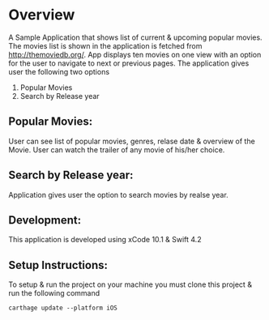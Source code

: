 # Overview
A Sample Application that shows list of current & upcoming popular movies. The movies list is shown in the application is fetched from http://themoviedb.org/.  App displays ten movies on one view with an option for the user to navigate to next or previous pages. 
The application gives user the following two options

1. Popular Movies
2. Search by Release year

## Popular Movies:
User can see list of popular movies, genres, relase date & overview of the Movie. User can watch the trailer of any movie of his/her choice.

## Search by Release year:
Application gives user the option to search movies by realse year.

## Development:
This application is developed using xCode 10.1 & Swift 4.2

## Setup Instructions:
To setup & run the project on your machine you must clone this project & run the following command

```carthage update --platform iOS```
